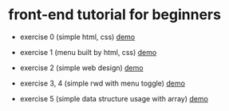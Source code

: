 # front-end tutorial for beginners

- exercise 0 (simple html, css)
  [demo](https://frontend-tutorial.vercel.app/exercise0/index.html)

- exercise 1 (menu built by html, css)
  [demo](https://frontend-tutorial.vercel.app/exercise1/index.html)

- exercise 2 (simple web design)
  [demo](https://frontend-tutorial.vercel.app/exercise2/index.html)

- exercise 3, 4 (simple rwd with menu toggle)
  [demo](https://frontend-tutorial.vercel.app/exercise3,4/index.html)

- exercise 5 (simple data structure usage with array)
  [demo](https://frontend-tutorial.vercel.app/exercise5/index.html)
